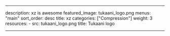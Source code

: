 
---
description: xz is awesome
featured_image: tukaani_logo.png
menus: "main"
sort_order: desc
title: xz
categories: ["Compression"]
weight: 3
resources:
    - src: tukaani_logo.png
      title: Tukaani logo

---
